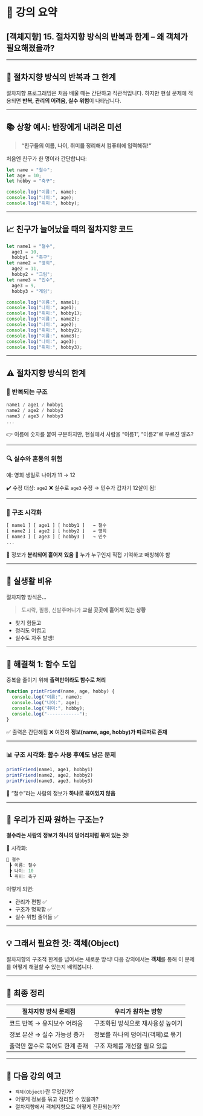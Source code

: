 # 📘 강의 요약

## \[객체지향] 15. 절차지향 방식의 반복과 한계 – 왜 객체가 필요해졌을까?

---

## 🧠 절차지향 방식의 반복과 그 한계

절차지향 프로그래밍은 처음 배울 때는 간단하고 직관적입니다.
하지만 현실 문제에 적용되면 **반복, 관리의 어려움, 실수 위험**이 나타납니다.

---

## 📚 상황 예시: 반장에게 내려온 미션

> **“친구들의 이름, 나이, 취미를 정리해서 컴퓨터에 입력해줘!”**

처음엔 친구가 한 명이라 간단합니다:

```js
let name = "철수";
let age = 10;
let hobby = "축구";

console.log("이름:", name);
console.log("나이:", age);
console.log("취미:", hobby);
```

---

## 📈 친구가 늘어났을 때의 절차지향 코드

```js
let name1 = "철수",
  age1 = 10,
  hobby1 = "축구";
let name2 = "영희",
  age2 = 11,
  hobby2 = "그림";
let name3 = "민수",
  age3 = 9,
  hobby3 = "게임";

console.log("이름:", name1);
console.log("나이:", age1);
console.log("취미:", hobby1);
console.log("이름:", name2);
console.log("나이:", age2);
console.log("취미:", hobby2);
console.log("이름:", name3);
console.log("나이:", age3);
console.log("취미:", hobby3);
```

---

## ⚠️ 절차지향 방식의 한계

### 📌 반복되는 구조

```js
name1 / age1 / hobby1
name2 / age2 / hobby2
name3 / age3 / hobby3
...
```

👉 이름에 숫자를 붙여 구분하지만,
현실에서 사람을 “이름1”, “이름2”로 부르진 않죠?

---

### 🔍 실수와 혼동의 위험

예: 영희 생일로 나이가 11 → 12

✔️ 수정 대상: `age2`
❌ 실수로 `age3` 수정 → 민수가 갑자기 12살이 됨!

---

### 🎨 구조 시각화

```js
[ name1 ] [ age1 ] [ hobby1 ]   → 철수
[ name2 ] [ age2 ] [ hobby2 ]   → 영희
[ name3 ] [ age3 ] [ hobby3 ]   → 민수
...
```

🔺 정보가 **분리되어 흩어져 있음**
🔺 누가 누구인지 직접 기억하고 매칭해야 함

---

## 🧃 실생활 비유

절차지향 방식은…

> 도시락, 필통, 신발주머니가 **교실 곳곳에 흩어져 있는 상황**

- 찾기 힘들고
- 정리도 어렵고
- 실수도 자주 발생!

---

## 🧰 해결책 1: 함수 도입

중복을 줄이기 위해 **출력만이라도 함수로 처리**

```js
function printFriend(name, age, hobby) {
  console.log("이름:", name);
  console.log("나이:", age);
  console.log("취미:", hobby);
  console.log("------------");
}
```

✅ 출력은 간단해짐
❌ 여전히 **정보(name, age, hobby)가 따로따로 존재**

---

### 📊 구조 시각화: 함수 사용 후에도 남은 문제

```js
printFriend(name1, age1, hobby1)
printFriend(name2, age2, hobby2)
printFriend(name3, age3, hobby3)
```

🚫 “철수”라는 사람의 정보가 **하나로 묶여있지 않음**

---

## 🎯 우리가 진짜 원하는 구조는?

**철수라는 사람의 정보가 하나의 덩어리처럼 묶여 있는 것!**

🔽 시각화:

```js
🧍 철수
 ┣ 이름: 철수
 ┣ 나이: 10
 ┗ 취미: 축구
```

이렇게 되면:

- 관리가 편함 ✅
- 구조가 명확함 ✅
- 실수 위험 줄어듦 ✅

---

## 💡 그래서 필요한 것: 객체(Object)

절차지향의 구조적 한계를 넘어서는 새로운 방식!
다음 강의에서는 **객체**를 통해 이 문제를 어떻게 해결할 수 있는지 배워봅니다.

---

## 📌 최종 정리

| 절차지향 방식 문제점           | 우리가 원하는 방향                |
| ------------------------------ | --------------------------------- |
| 코드 반복 → 유지보수 어려움    | 구조화된 방식으로 재사용성 높이기 |
| 정보 분산 → 실수 가능성 증가   | 정보를 하나의 덩어리(객체)로 묶기 |
| 출력만 함수로 묶어도 한계 존재 | 구조 자체를 개선할 필요 있음      |

---

## 🔭 다음 강의 예고

- `객체(Object)`란 무엇인가?
- 어떻게 정보를 묶고 정리할 수 있을까?
- 절차지향에서 객체지향으로 어떻게 전환되는가?
